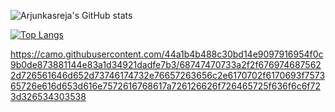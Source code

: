![Arjunkasreja's GitHub stats](https://github-readme-stats.vercel.app/api?username=ARJUNKASREJA&show_icons=true&theme=radical)


[![Top Langs](https://github-readme-stats.vercel.app/api/top-langs/?username=ARJUNKASREJA&langs_count=8)](https://github.com/anuraghazra/github-readme-stats)


https://camo.githubusercontent.com/44a1b4b488c30bd14e9097916954f0c9b0de873881144e83a1d34921dadfe7b3/68747470733a2f2f6769746875622d726561646d652d73746174732e76657263656c2e6170702f6170693f757365726e616d653d616e7572616768617a726126626f726465725f636f6c6f723d326534303538
